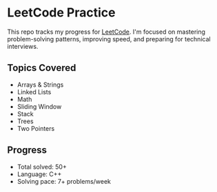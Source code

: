 # LeetCode Practice

This repo tracks my progress for [LeetCode](https://leetcode.com/u/apjv05/). I'm focused on mastering problem-solving patterns, improving speed, and preparing for technical interviews.

## Topics Covered

- Arrays & Strings
- Linked Lists
- Math
- Sliding Window
- Stack
- Trees
- Two Pointers

## Progress

- Total solved: 50+
- Language: C++
- Solving pace: 7+ problems/week